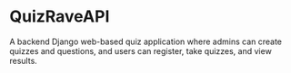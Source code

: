 # QuizRaveAPI
A backend Django web-based quiz application where admins can create quizzes and questions, and users can register, take quizzes, and view results.
